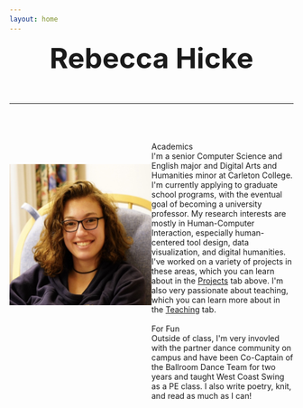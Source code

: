 ```yaml
---
layout: home
---
```

<link rel="stylesheet" href="/assets/css/main.css">
<div style="text-align: center; font-size: 50px; font-weight: bold;">Rebecca Hicke<br><hr> </div>
<br>
<div>
<div style="width:50%;float:left;text-align: center;"><img src="assets/images/Hicke.jpeg" alt="Photo of Rebecca Hicke" width="275" height="250" style="margin-top:40px;"></div><div style="margin-left:50%; width:50%;"><span class="home-heading">Academics</span><br>I'm a senior Computer Science and English major and Digital Arts and Humanities minor at Carleton College. I'm currently applying to graduate school programs, with the eventual goal of becoming a university professor. My research interests are mostly in Human-Computer Interaction, especially human-centered tool design, data visualization, and digital humanities. I've worked on a variety of projects in these areas, which you can learn about in the <a class="link" href="https://rmatouschekh.github.io/projects/">Projects</a> tab above. I'm also very passionate about teaching, which you can learn more about in the <a class="link" href="https://rmatouschekh.github.io/teaching/">Teaching</a> tab.<br><br><span class="home-heading">For Fun</span><br>Outside of class, I'm very invovled with the partner dance community on campus and have been Co-Captain of the Ballroom Dance Team for two years and taught West Coast Swing as a PE class. I also write poetry, knit, and read as much as I can!</div>
</div>
